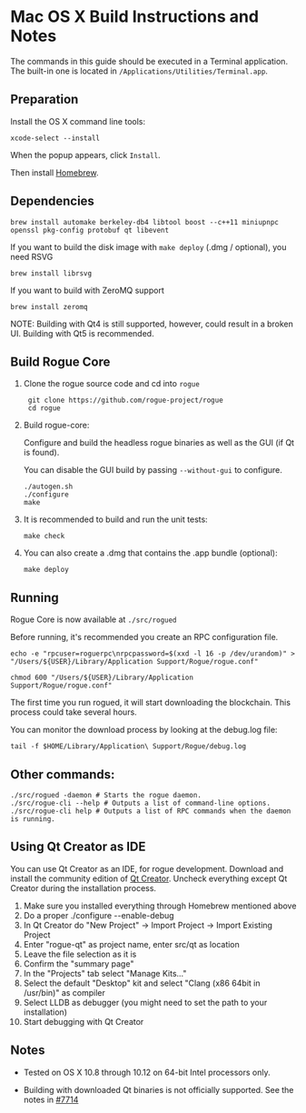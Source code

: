 Mac OS X Build Instructions and Notes
====================================
The commands in this guide should be executed in a Terminal application.
The built-in one is located in `/Applications/Utilities/Terminal.app`.

Preparation
-----------
Install the OS X command line tools:

`xcode-select --install`

When the popup appears, click `Install`.

Then install [Homebrew](https://brew.sh).

Dependencies
----------------------

    brew install automake berkeley-db4 libtool boost --c++11 miniupnpc openssl pkg-config protobuf qt libevent

If you want to build the disk image with `make deploy` (.dmg / optional), you need RSVG

    brew install librsvg

If you want to build with ZeroMQ support
    
    brew install zeromq

NOTE: Building with Qt4 is still supported, however, could result in a broken UI. Building with Qt5 is recommended.

Build Rogue Core
------------------------

1. Clone the rogue source code and cd into `rogue`

        git clone https://github.com/rogue-project/rogue
        cd rogue

2.  Build rogue-core:

    Configure and build the headless rogue binaries as well as the GUI (if Qt is found).

    You can disable the GUI build by passing `--without-gui` to configure.

        ./autogen.sh
        ./configure
        make

3.  It is recommended to build and run the unit tests:

        make check

4.  You can also create a .dmg that contains the .app bundle (optional):

        make deploy

Running
-------

Rogue Core is now available at `./src/rogued`

Before running, it's recommended you create an RPC configuration file.

    echo -e "rpcuser=roguerpc\nrpcpassword=$(xxd -l 16 -p /dev/urandom)" > "/Users/${USER}/Library/Application Support/Rogue/rogue.conf"

    chmod 600 "/Users/${USER}/Library/Application Support/Rogue/rogue.conf"

The first time you run rogued, it will start downloading the blockchain. This process could take several hours.

You can monitor the download process by looking at the debug.log file:

    tail -f $HOME/Library/Application\ Support/Rogue/debug.log

Other commands:
-------

    ./src/rogued -daemon # Starts the rogue daemon.
    ./src/rogue-cli --help # Outputs a list of command-line options.
    ./src/rogue-cli help # Outputs a list of RPC commands when the daemon is running.

Using Qt Creator as IDE
------------------------
You can use Qt Creator as an IDE, for rogue development.
Download and install the community edition of [Qt Creator](https://www.qt.io/download/).
Uncheck everything except Qt Creator during the installation process.

1. Make sure you installed everything through Homebrew mentioned above
2. Do a proper ./configure --enable-debug
3. In Qt Creator do "New Project" -> Import Project -> Import Existing Project
4. Enter "rogue-qt" as project name, enter src/qt as location
5. Leave the file selection as it is
6. Confirm the "summary page"
7. In the "Projects" tab select "Manage Kits..."
8. Select the default "Desktop" kit and select "Clang (x86 64bit in /usr/bin)" as compiler
9. Select LLDB as debugger (you might need to set the path to your installation)
10. Start debugging with Qt Creator

Notes
-----

* Tested on OS X 10.8 through 10.12 on 64-bit Intel processors only.

* Building with downloaded Qt binaries is not officially supported. See the notes in [#7714](https://github.com/rogue/rogue/issues/7714)
